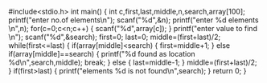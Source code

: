 #include<stdio.h>
int main()
{
 int c,first,last,middle,n,search,array[100];
 printf("enter no.of elements\n");
 scanf("%d",&n);
 printf("enter %d elements \n",n);
 for(c=0;c<n;c++)
  {
   scanf("%d",array[c]);
  }
 printf("enter value to find \n");
 scanf("%d",&search);
 first=0;
 last=0;
 middle=(first+last)/2;
 while(first<=last)
 {
   if(array[middle]<search)
   {
    first=middle+1;
   }
  else if(array[middle]==search)
  {
   printf("%d found as location %d\n",search,middle);
   break;
  }
 else
 {
 last=middle-1;
 }
 middle=(first+last)/2;
}
 if(first>last)
 {
   printf("elements %d is not found\n",search);
 }
 return 0;
} 


